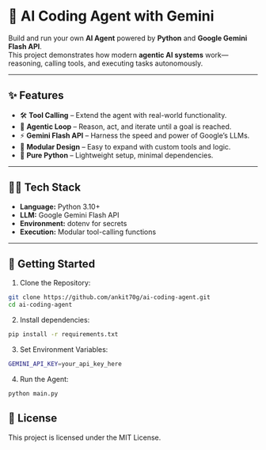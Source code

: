 # 🤖 AI Coding Agent with Gemini

Build and run your own **AI Agent** powered by **Python** and **Google Gemini Flash API**.  
This project demonstrates how modern **agentic AI systems** work—reasoning, calling tools, and executing tasks autonomously.

---

## ✨ Features
- 🛠️ **Tool Calling** – Extend the agent with real-world functionality.  
- 🔄 **Agentic Loop** – Reason, act, and iterate until a goal is reached.  
- ⚡ **Gemini Flash API** – Harness the speed and power of Google’s LLMs.  
- 📂 **Modular Design** – Easy to expand with custom tools and logic.  
- 🐍 **Pure Python** – Lightweight setup, minimal dependencies.  

---

## 🧑‍💻 Tech Stack
- **Language:** Python 3.10+
- **LLM:** Google Gemini Flash API
- **Environment:** dotenv for secrets
- **Execution:** Modular tool-calling functions
  
---
## 🚀 Getting Started 

1. Clone the Repository:
```bash
git clone https://github.com/ankit70g/ai-coding-agent.git
cd ai-coding-agent
````

2. Install dependencies:
```bash
pip install -r requirements.txt
```

3. Set Environment Variables:
```bash
GEMINI_API_KEY=your_api_key_here
```

4. Run the Agent:
```bash
python main.py
```

## 📜 License

This project is licensed under the MIT License.


